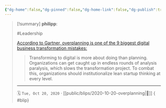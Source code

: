 ```yaml
---
{"dg-home":false,"dg-pinned":false,"dg-home-link":false,"dg-publish":true,"type":"blip","created-date":"2020-10-20T00:00:00","disabled rules":["yaml-title","yaml-title-alias","file-name-heading"],"title":"philipp @ 2020-10-20","dg-permalink":"2020/10/20/overplanning/","updated-date":"2025-04-30T22:27:35","dg-path":"blips/2020-10-20-overplanning.md","permalink":"/2020/10/20/overplanning/","dgPassFrontmatter":true}
---
```


> [!summary] **philipp**:
>
> #Leadership
>
> [According to Gartner, overplanning is one of the 9 biggest digital business transformation mistakes:](https://www.gartner.com/smarterwithgartner/avoid-these-9-corporate-digital-business-transformation-mistakes/?_lrsc=5da4bc36-8b83-4140-8388-95bb827aa2dd)
>
> > Transforming to digital is more about doing than planning. Organizations can
> > get caught up in endless rounds of analysis paralysis, which slows the
> > transformation project. To combat this, organizations should institutionalize
> > lean startup thinking at every level.
> - - -
>
> 🗓️ `Tue, Oct 20, 2020` · [[public/blips/2020-10-20-overplanning\|🔗]]
{ #blip}

